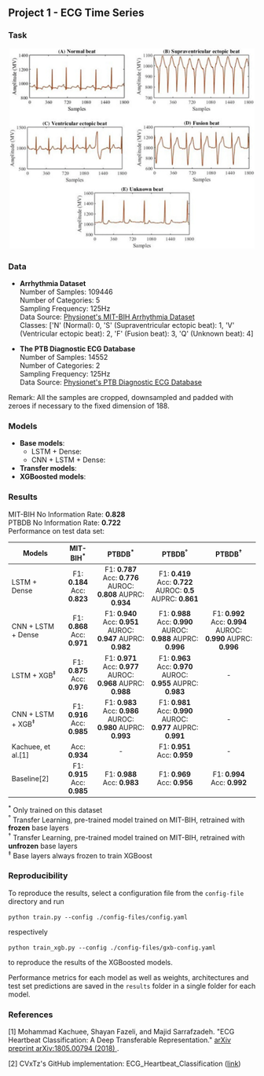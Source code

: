 ## **Project 1 - ECG Time Series**

### **Task**
<p align="center"><img src="./visualization/MITBIH-classes.png" alt="The 5 different classes of the MIT-BIH data" width="500"></p>

### **Data**

- **Arrhythmia Dataset**  
    Number of Samples: 109446  
    Number of Categories: 5  
    Sampling Frequency: 125Hz  
    Data Source: [Physionet's MIT-BIH Arrhythmia Dataset](https://www.physionet.org/physiobank/database/mitdb/)  
    Classes: ['N' (Normal):                        0,
              'S' (Supraventricular ectopic beat): 1,
              'V' (Ventricular ectopic beat):      2,
              'F' (Fusion beat):                   3,
              'Q' (Unknown beat):                  4]

- **The PTB Diagnostic ECG Database**  
    Number of Samples: 14552  
    Number of Categories: 2  
    Sampling Frequency: 125Hz  
    Data Source: [Physionet's PTB Diagnostic ECG Database](https://www.physionet.org/physiobank/database/ptbdb/)

Remark: All the samples are cropped, downsampled and padded with zeroes if necessary to the fixed dimension of 188.

### **Models**
- **Base models**:
    - LSTM + Dense:
    - CNN + LSTM + Dense:
- **Transfer models**:
- **XGBoosted models**:

### **Results**

MIT-BIH No Information Rate: **0.828**  
PTBDB No Information Rate: **0.722**  
Performance on test data set:

|Models          |MIT-BIH<sup>*</sup>|PTBDB<sup>*</sup>|PTBDB<sup>°</sup>|PTBDB<sup>&dagger;</sup>|
|----------------|:----------------------:|:-----:|:------:|:---:|
|LSTM + Dense    |F1: **0.184**<br>Acc: **0.823**|F1: **0.787** Acc: **0.776**<br>AUROC: **0.808** AUPRC: **0.934**|F1: **0.419** Acc: **0.722**<br>AUROC: **0.5** AUPRC: **0.861**||
|CNN + LSTM + Dense |F1: **0.868**<br>Acc: **0.971**|F1: **0.940** Acc: **0.951**<br>AUROC: **0.947** AUPRC: **0.982**|F1: **0.988** Acc: **0.990**<br>AUROC: **0.988** AUPRC: **0.996**|F1: **0.992** Acc: **0.994**<br>AUROC: **0.990** AUPRC: **0.996**|
|LSTM + XGB<sup>&Dagger;</sup> |F1: **0.875**<br>Acc: **0.976**|F1: **0.971** Acc: **0.977**<br>AUROC: **0.968** AUPRC: **0.988**|F1: **0.963** Acc: **0.970**<br>AUROC: **0.955** AUPRC: **0.983**| - |
|CNN + LSTM + XGB<sup>&Dagger;</sup>|F1: **0.916**<br>Acc: **0.985**|F1: **0.983** Acc: **0.986**<br>AUROC: **0.980** AUPRC: **0.993**|F1: **0.981** Acc: **0.990**<br>AUROC: **0.977** AUPRC: **0.991**|-|
|Kachuee, et al.[1]|Acc: **0.934**| - |F1: **0.951**<br>Acc: **0.959**| - |
|Baseline[2]|F1: **0.915**<br>Acc: **0.985**|F1: **0.988**<br>Acc: **0.983**|F1: **0.969**<br>Acc: **0.956**|F1: **0.994**<br>Acc: **0.992**|

<sup>*</sup> Only trained on this dataset  
<sup>°</sup> Transfer Learning, pre-trained model trained on MIT-BIH, retrained with **frozen** base layers  
<sup>&dagger;</sup> Transfer Learning, pre-trained model trained on MIT-BIH, retrained with **unfrozen** base layers  
<sup>&Dagger;</sup> Base layers always frozen to train XGBoost

### Reproducibility

To reproduce the results, select a configuration file from the `config-file` directory and run

`python train.py --config ./config-files/config.yaml`

respectively

`python train_xgb.py --config ./config-files/gxb-config.yaml`

to reproduce the results of the XGBoosted models.

Performance metrics for each model as well as weights, architectures and test set predictions are saved in the `results` folder in a single folder for each model.

### References

[1] Mohammad Kachuee, Shayan Fazeli, and Majid Sarrafzadeh. "ECG Heartbeat Classification: A Deep Transferable Representation." [arXiv preprint arXiv:1805.00794 (2018) ](https://arxiv.org/abs/1805.00794).

[2] CVxTz's GitHub implementation: ECG_Heartbeat_Classification ([link](https://github.com/CVxTz/ECG_Heartbeat_Classification))
